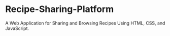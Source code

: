 # Recipe-Sharing-Platform
A Web Application for Sharing and Browsing Recipes Using HTML, CSS, and JavaScript.
